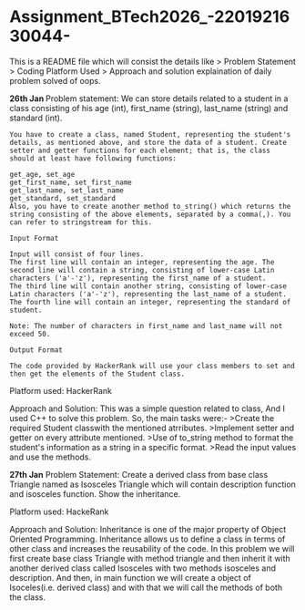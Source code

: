 # Assignment_BTech2026_-2201921630044-
This is a README file which will consist the details like
     > Problem Statement
     > Coding Platform Used
     > Approach and solution explaination
of daily problem solved of oops.

<b> 26th Jan </b>
Problem statement:
    We can store details related to a student in a class consisting of his age (int), first_name (string), last_name (string) and standard (int).

    You have to create a class, named Student, representing the student's details, as mentioned above, and store the data of a student. Create setter and getter functions for each element; that is, the class should at least have following functions:

    get_age, set_age
    get_first_name, set_first_name
    get_last_name, set_last_name
    get_standard, set_standard
    Also, you have to create another method to_string() which returns the string consisting of the above elements, separated by a comma(,). You can refer to stringstream for this.

    Input Format

    Input will consist of four lines.
    The first line will contain an integer, representing the age. The second line will contain a string, consisting of lower-case Latin characters ('a'-'z'), representing the first_name of a student.
    The third line will contain another string, consisting of lower-case Latin characters ('a'-'z'), representing the last_name of a student.
    The fourth line will contain an integer, representing the standard of student.

    Note: The number of characters in first_name and last_name will not exceed 50.  

    Output Format

    The code provided by HackerRank will use your class members to set and then get the elements of the Student class.

Platform used: HackerRank

Approach and Solution:
    This was a simple question related to class,
    And I used C++ to solve this problem.
    So, the main tasks were:-
    >Create the required Student classwith the mentioned atrributes.
    >Implement setter and getter on every attribute mentioned.
    >Use of to_string method to  format the student's information as a string in a specific format.
    >Read the input values and use the methods.

<b>27th Jan</b>
Problem Statement:
    Create a derived class from base class Triangle named as Isosceles Triangle which will contain description function and isosceles function.
    Show the inheritance.

Platform used: HackeRank

Approach and Solution:
    Inheritance is one of the major property of Object Oriented Programming. Inheritance allows us to define a class in terms of other class and increases the reusability of the code. In this problem we will first create base class Triangle with method triangle and then inherit it with another derived class called Isosceles with two methods isosceles and description. And then, in main function we will create a object of Isoceles(i.e. derived class) and with that we will call the methods of both the class. 
